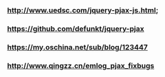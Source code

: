 ### http://www.uedsc.com/jquery-pjax-js.html;
### https://github.com/defunkt/jquery-pjax
### https://my.oschina.net/sub/blog/123447
### http://www.qingzz.cn/emlog_pjax_fixbugs